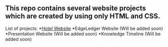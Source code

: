 ## This repo contains several website projects which are created by using only HTML and CSS.

List of projects: 
*[Hotel Website](https://github.com/mydnc/Website-Projects-HtmlCss/Hotel-Website)
*EdgeLedger Website (Will be added soon)
*Presentation Website (Will be added soon)
*Knowledge Timeline (Will be added soon)